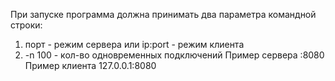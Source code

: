 При запуске программа должна принимать два параметра командной строки:
 1) порт - режим сервера или ip:port - режим клиента
 2) -n 100 - кол-во одновременных подключений
Пример сервера :8080 Пример клиента 127.0.0.1:8080